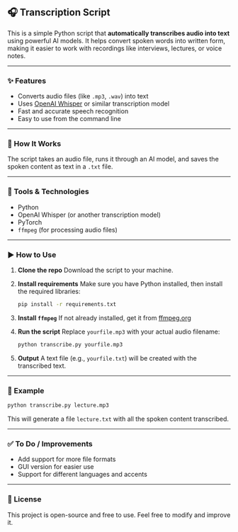## 🎧 Transcription Script

This is a simple Python script that **automatically transcribes audio into text** using powerful AI models. It helps convert spoken words into written form, making it easier to work with recordings like interviews, lectures, or voice notes.

---

### ✨ Features

* Converts audio files (like `.mp3`, `.wav`) into text
* Uses [OpenAI Whisper](https://github.com/openai/whisper) or similar transcription model
* Fast and accurate speech recognition
* Easy to use from the command line

---

### 🔧 How It Works

The script takes an audio file, runs it through an AI model, and saves the spoken content as text in a `.txt` file.

---

### 🧰 Tools & Technologies

* Python
* OpenAI Whisper (or another transcription model)
* PyTorch
* `ffmpeg` (for processing audio files)

---

### ▶️ How to Use

1. **Clone the repo**
   Download the script to your machine.

2. **Install requirements**
   Make sure you have Python installed, then install the required libraries:

   ```bash
   pip install -r requirements.txt
   ```

3. **Install `ffmpeg`**
   If not already installed, get it from [ffmpeg.org](https://ffmpeg.org/download.html)

4. **Run the script**
   Replace `yourfile.mp3` with your actual audio filename:

   ```bash
   python transcribe.py yourfile.mp3
   ```

5. **Output**
   A text file (e.g., `yourfile.txt`) will be created with the transcribed text.

---

### 📁 Example

```bash
python transcribe.py lecture.mp3
```

This will generate a file `lecture.txt` with all the spoken content transcribed.

---

### ✅ To Do / Improvements

* Add support for more file formats
* GUI version for easier use
* Support for different languages and accents

---

### 📜 License

This project is open-source and free to use. Feel free to modify and improve it.
